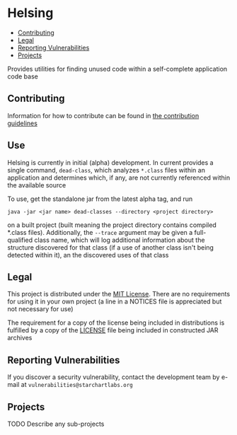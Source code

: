 # Helsing

* [Contributing](#contributing)
* [Legal](#legal)
* [Reporting Vulnerabilities](#reporting-vulnerabilities)
* [Projects](#projects)

Provides utilities for finding unused code within a self-complete application code base

## Contributing

Information for how to contribute can be found in [the contribution guidelines](./docs/CONTRIBUTING.md)

## Use

Helsing is currently in initial (alpha) development. In current provides a single command, `dead-class`, which analyzes `*.class` files within an application and determines which, if any, are not currently referenced within the available source

To use, get the standalone jar from the latest alpha tag, and run

```
java -jar <jar name> dead-classes --directory <project directory>
```

on a built project (built meaning the project directory contains compiled *.class files). Additionally, the `--trace` argument may be given a full-qualified class name, which will log additional information about the structure discovered for that class (if a use of another class isn't being detected within it), an the discovered uses of that class

## Legal

This project is distributed under the [MIT License](https://opensource.org/licenses/MIT). There are no requirements for using it in your own project (a line in a NOTICES file is appreciated but not necessary for use)

The requirement for a copy of the license being included in distributions is fulfilled by a copy of the [LICENSE](./LICENSE) file being included in constructed JAR archives

## Reporting Vulnerabilities

If you discover a security vulnerability, contact the development team by e-mail at `vulnerabilities@starchartlabs.org`

## Projects

TODO Describe any sub-projects